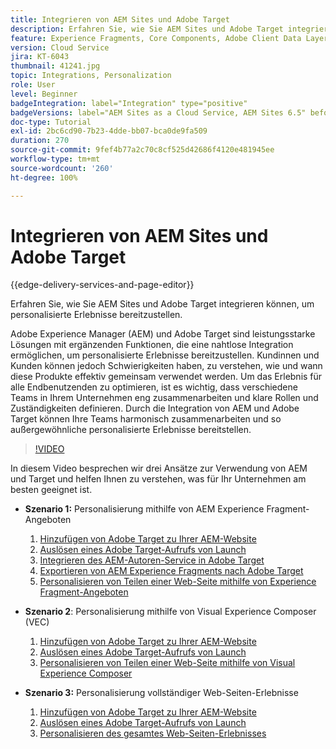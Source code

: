 ```yaml
---
title: Integrieren von AEM Sites und Adobe Target
description: Erfahren Sie, wie Sie AEM Sites und Adobe Target integrieren können, um personalisierte Erlebnisse bereitzustellen.
feature: Experience Fragments, Core Components, Adobe Client Data Layer
version: Cloud Service
jira: KT-6043
thumbnail: 41241.jpg
topic: Integrations, Personalization
role: User
level: Beginner
badgeIntegration: label="Integration" type="positive"
badgeVersions: label="AEM Sites as a Cloud Service, AEM Sites 6.5" before-title="false"
doc-type: Tutorial
exl-id: 2bc6cd90-7b23-4dde-bb07-bca0de9fa509
duration: 270
source-git-commit: 9fef4b77a2c70c8cf525d42686f4120e481945ee
workflow-type: tm+mt
source-wordcount: '260'
ht-degree: 100%

---
```


# Integrieren von AEM Sites und Adobe Target

{{edge-delivery-services-and-page-editor}}

Erfahren Sie, wie Sie AEM Sites und Adobe Target integrieren können, um personalisierte Erlebnisse bereitzustellen.

Adobe Experience Manager (AEM) und Adobe Target sind leistungsstarke Lösungen mit ergänzenden Funktionen, die eine nahtlose Integration ermöglichen, um personalisierte Erlebnisse bereitzustellen. Kundinnen und Kunden können jedoch Schwierigkeiten haben, zu verstehen, wie und wann diese Produkte effektiv gemeinsam verwendet werden. Um das Erlebnis für alle Endbenutzenden zu optimieren, ist es wichtig, dass verschiedene Teams in Ihrem Unternehmen eng zusammenarbeiten und klare Rollen und Zuständigkeiten definieren. Durch die Integration von AEM und Adobe Target können Ihre Teams harmonisch zusammenarbeiten und so außergewöhnliche personalisierte Erlebnisse bereitstellen.

>[!VIDEO](https://video.tv.adobe.com/v/41241?quality=12&learn=on)

In diesem Video besprechen wir drei Ansätze zur Verwendung von AEM und Target und helfen Ihnen zu verstehen, was für Ihr Unternehmen am besten geeignet ist.

* __Szenario 1:__ Personalisierung mithilfe von AEM Experience Fragment-Angeboten

   1. [Hinzufügen von Adobe Target zu Ihrer AEM-Website](./add-target-launch-extension.md)
   1. [Auslösen eines Adobe Target-Aufrufs von Launch](./load-and-fire-target.md)
   1. [Integrieren des AEM-Autoren-Service in Adobe Target](./setup-aem-target-cloud-service.md)
   1. [Exportieren von AEM Experience Fragments nach Adobe Target](./export-experience-fragment-target.md)
   1. [Personalisieren von Teilen einer Web-Seite mithilfe von Experience Fragment-Angeboten](./create-target-activity.md)

* __Szenario 2__: Personalisierung mithilfe von Visual Experience Composer (VEC)

   1. [Hinzufügen von Adobe Target zu Ihrer AEM-Website](./add-target-launch-extension.md)
   1. [Auslösen eines Adobe Target-Aufrufs von Launch](./load-and-fire-target.md)
   1. [Personalisieren von Teilen einer Web-Seite mithilfe von Visual Experience Composer ](./personalization-using-vec.md)

* __Szenario 3:__ Personalisierung vollständiger Web-Seiten-Erlebnisse

   1. [Hinzufügen von Adobe Target zu Ihrer AEM-Website](./add-target-launch-extension.md)
   1. [Auslösen eines Adobe Target-Aufrufs von Launch](./load-and-fire-target.md)
   1. [Personalisieren des gesamtes Web-Seiten-Erlebnisses](./personalization-web-page.md)
